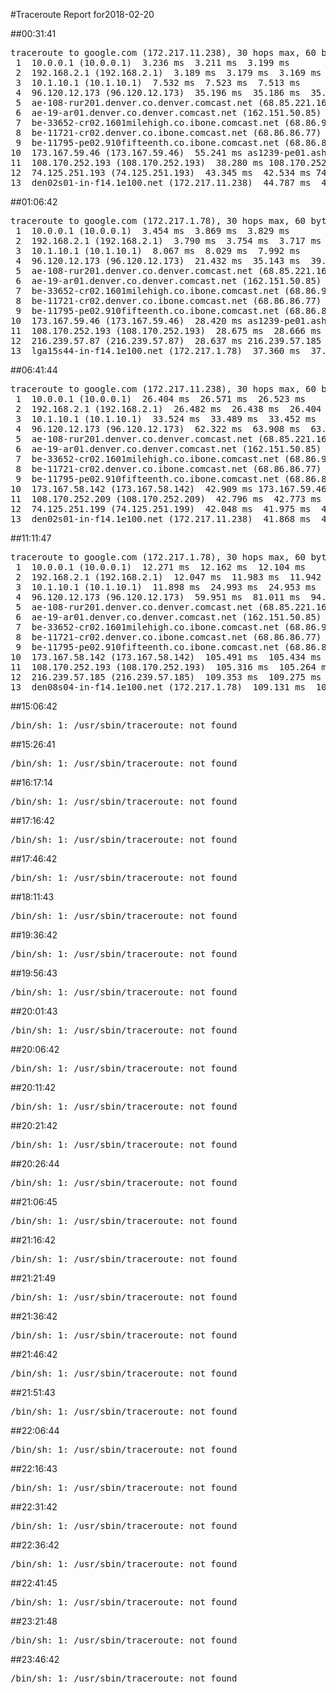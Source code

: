 #Traceroute Report for2018-02-20

##00:31:41

<p><pre><samp>traceroute to google.com (172.217.11.238), 30 hops max, 60 byte packets
 1  10.0.0.1 (10.0.0.1)  3.236 ms  3.211 ms  3.199 ms
 2  192.168.2.1 (192.168.2.1)  3.189 ms  3.179 ms  3.169 ms
 3  10.1.10.1 (10.1.10.1)  7.532 ms  7.523 ms  7.513 ms
 4  96.120.12.173 (96.120.12.173)  35.196 ms  35.186 ms  35.178 ms
 5  ae-108-rur201.denver.co.denver.comcast.net (68.85.221.161)  39.553 ms  55.423 ms  55.414 ms
 6  ae-19-ar01.denver.co.denver.comcast.net (162.151.50.85)  39.524 ms  66.002 ms  65.979 ms
 7  be-33652-cr02.1601milehigh.co.ibone.comcast.net (68.86.92.121)  75.036 ms  75.028 ms  79.384 ms
 8  be-11721-cr02.denver.co.ibone.comcast.net (68.86.86.77)  83.747 ms  88.231 ms  88.214 ms
 9  be-11795-pe02.910fifteenth.co.ibone.comcast.net (68.86.83.6)  83.781 ms  51.211 ms  55.405 ms
10  173.167.59.46 (173.167.59.46)  55.241 ms as1239-pe01.ashburn.va.ibone.comcast.net (75.149.228.174)  38.336 ms  33.854 ms
11  108.170.252.193 (108.170.252.193)  38.280 ms 108.170.252.209 (108.170.252.209)  43.368 ms 108.170.252.193 (108.170.252.193)  43.357 ms
12  74.125.251.193 (74.125.251.193)  43.345 ms  42.534 ms 74.125.251.199 (74.125.251.199)  44.796 ms
13  den02s01-in-f14.1e100.net (172.217.11.238)  44.787 ms  44.784 ms  44.761 ms</samp></pre></p>

##01:06:42

<p><pre><samp>traceroute to google.com (172.217.1.78), 30 hops max, 60 byte packets
 1  10.0.0.1 (10.0.0.1)  3.454 ms  3.869 ms  3.829 ms
 2  192.168.2.1 (192.168.2.1)  3.790 ms  3.754 ms  3.717 ms
 3  10.1.10.1 (10.1.10.1)  8.067 ms  8.029 ms  7.992 ms
 4  96.120.12.173 (96.120.12.173)  21.432 ms  35.143 ms  39.539 ms
 5  ae-108-rur201.denver.co.denver.comcast.net (68.85.221.161)  35.063 ms  35.025 ms  34.988 ms
 6  ae-19-ar01.denver.co.denver.comcast.net (162.151.50.85)  39.379 ms  35.708 ms  22.165 ms
 7  be-33652-cr02.1601milehigh.co.ibone.comcast.net (68.86.92.121)  39.681 ms  39.651 ms  39.606 ms
 8  be-11721-cr02.denver.co.ibone.comcast.net (68.86.86.77)  39.569 ms  43.742 ms  43.708 ms
 9  be-11795-pe02.910fifteenth.co.ibone.comcast.net (68.86.83.6)  48.089 ms  28.251 ms  28.451 ms
10  173.167.59.46 (173.167.59.46)  28.420 ms as1239-pe01.ashburn.va.ibone.comcast.net (75.149.228.174)  28.405 ms 173.167.59.46 (173.167.59.46)  28.395 ms
11  108.170.252.193 (108.170.252.193)  28.675 ms  28.666 ms 108.170.252.209 (108.170.252.209)  28.649 ms
12  216.239.57.87 (216.239.57.87)  28.637 ms 216.239.57.185 (216.239.57.185)  41.783 ms 216.239.57.87 (216.239.57.87)  37.374 ms
13  lga15s44-in-f14.1e100.net (172.217.1.78)  37.360 ms  37.349 ms  32.946 ms</samp></pre></p>

##06:41:44

<p><pre><samp>traceroute to google.com (172.217.11.238), 30 hops max, 60 byte packets
 1  10.0.0.1 (10.0.0.1)  26.404 ms  26.571 ms  26.523 ms
 2  192.168.2.1 (192.168.2.1)  26.482 ms  26.438 ms  26.404 ms
 3  10.1.10.1 (10.1.10.1)  33.524 ms  33.489 ms  33.452 ms
 4  96.120.12.173 (96.120.12.173)  62.322 ms  63.908 ms  63.877 ms
 5  ae-108-rur201.denver.co.denver.comcast.net (68.85.221.161)  57.867 ms  57.835 ms  57.801 ms
 6  ae-19-ar01.denver.co.denver.comcast.net (162.151.50.85)  99.738 ms  45.029 ms  40.873 ms
 7  be-33652-cr02.1601milehigh.co.ibone.comcast.net (68.86.92.121)  36.460 ms  36.401 ms  36.378 ms
 8  be-11721-cr02.denver.co.ibone.comcast.net (68.86.86.77)  36.340 ms  43.155 ms  45.012 ms
 9  be-11795-pe02.910fifteenth.co.ibone.comcast.net (68.86.83.6)  36.201 ms  36.183 ms  36.106 ms
10  173.167.58.142 (173.167.58.142)  42.909 ms 173.167.59.46 (173.167.59.46)  42.872 ms 173.167.58.142 (173.167.58.142)  42.848 ms
11  108.170.252.209 (108.170.252.209)  42.796 ms  42.773 ms  42.644 ms
12  74.125.251.199 (74.125.251.199)  42.048 ms  41.975 ms  41.927 ms
13  den02s01-in-f14.1e100.net (172.217.11.238)  41.868 ms  41.843 ms  41.799 ms</samp></pre></p>

##11:11:47

<p><pre><samp>traceroute to google.com (172.217.1.78), 30 hops max, 60 byte packets
 1  10.0.0.1 (10.0.0.1)  12.271 ms  12.162 ms  12.104 ms
 2  192.168.2.1 (192.168.2.1)  12.047 ms  11.983 ms  11.942 ms
 3  10.1.10.1 (10.1.10.1)  11.898 ms  24.993 ms  24.953 ms
 4  96.120.12.173 (96.120.12.173)  59.951 ms  81.011 ms  94.874 ms
 5  ae-108-rur201.denver.co.denver.comcast.net (68.85.221.161)  40.071 ms  40.045 ms  44.252 ms
 6  ae-19-ar01.denver.co.denver.comcast.net (162.151.50.85)  55.356 ms  30.808 ms  30.778 ms
 7  be-33652-cr02.1601milehigh.co.ibone.comcast.net (68.86.92.121)  39.918 ms  113.568 ms  113.558 ms
 8  be-11721-cr02.denver.co.ibone.comcast.net (68.86.86.77)  127.941 ms  127.932 ms  96.257 ms
 9  be-11795-pe02.910fifteenth.co.ibone.comcast.net (68.86.83.6)  63.432 ms  96.061 ms  96.000 ms
10  173.167.58.142 (173.167.58.142)  105.491 ms  105.434 ms 173.167.59.46 (173.167.59.46)  105.363 ms
11  108.170.252.193 (108.170.252.193)  105.316 ms  105.264 ms 108.170.252.209 (108.170.252.209)  105.312 ms
12  216.239.57.185 (216.239.57.185)  109.353 ms  109.275 ms 216.239.57.87 (216.239.57.87)  109.207 ms
13  den08s04-in-f14.1e100.net (172.217.1.78)  109.131 ms  109.062 ms  108.989 ms</samp></pre></p>

##15:06:42

<p><pre><samp>/bin/sh: 1: /usr/sbin/traceroute: not found</samp></pre></p>

##15:26:41

<p><pre><samp>/bin/sh: 1: /usr/sbin/traceroute: not found</samp></pre></p>

##16:17:14

<p><pre><samp>/bin/sh: 1: /usr/sbin/traceroute: not found</samp></pre></p>

##17:16:42

<p><pre><samp>/bin/sh: 1: /usr/sbin/traceroute: not found</samp></pre></p>

##17:46:42

<p><pre><samp>/bin/sh: 1: /usr/sbin/traceroute: not found</samp></pre></p>

##18:11:43

<p><pre><samp>/bin/sh: 1: /usr/sbin/traceroute: not found</samp></pre></p>

##19:36:42

<p><pre><samp>/bin/sh: 1: /usr/sbin/traceroute: not found</samp></pre></p>

##19:56:43

<p><pre><samp>/bin/sh: 1: /usr/sbin/traceroute: not found</samp></pre></p>

##20:01:43

<p><pre><samp>/bin/sh: 1: /usr/sbin/traceroute: not found</samp></pre></p>

##20:06:42

<p><pre><samp>/bin/sh: 1: /usr/sbin/traceroute: not found</samp></pre></p>

##20:11:42

<p><pre><samp>/bin/sh: 1: /usr/sbin/traceroute: not found</samp></pre></p>

##20:21:42

<p><pre><samp>/bin/sh: 1: /usr/sbin/traceroute: not found</samp></pre></p>

##20:26:44

<p><pre><samp>/bin/sh: 1: /usr/sbin/traceroute: not found</samp></pre></p>

##21:06:45

<p><pre><samp>/bin/sh: 1: /usr/sbin/traceroute: not found</samp></pre></p>

##21:16:42

<p><pre><samp>/bin/sh: 1: /usr/sbin/traceroute: not found</samp></pre></p>

##21:21:49

<p><pre><samp>/bin/sh: 1: /usr/sbin/traceroute: not found</samp></pre></p>

##21:36:42

<p><pre><samp>/bin/sh: 1: /usr/sbin/traceroute: not found</samp></pre></p>

##21:46:42

<p><pre><samp>/bin/sh: 1: /usr/sbin/traceroute: not found</samp></pre></p>

##21:51:43

<p><pre><samp>/bin/sh: 1: /usr/sbin/traceroute: not found</samp></pre></p>

##22:06:44

<p><pre><samp>/bin/sh: 1: /usr/sbin/traceroute: not found</samp></pre></p>

##22:16:43

<p><pre><samp>/bin/sh: 1: /usr/sbin/traceroute: not found</samp></pre></p>

##22:31:42

<p><pre><samp>/bin/sh: 1: /usr/sbin/traceroute: not found</samp></pre></p>

##22:36:42

<p><pre><samp>/bin/sh: 1: /usr/sbin/traceroute: not found</samp></pre></p>

##22:41:45

<p><pre><samp>/bin/sh: 1: /usr/sbin/traceroute: not found</samp></pre></p>

##23:21:48

<p><pre><samp>/bin/sh: 1: /usr/sbin/traceroute: not found</samp></pre></p>

##23:46:42

<p><pre><samp>/bin/sh: 1: /usr/sbin/traceroute: not found</samp></pre></p>

